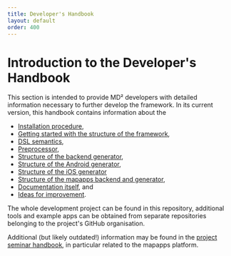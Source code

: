 ```yaml
---
title: Developer's Handbook
layout: default
order: 400
---
```


# Introduction to the Developer's Handbook

This section is intended to provide MD² developers with detailed information necessary to further develop the framework.
In its current version, this handbook contains information about the

* [Installation procedure](420_installation-dev.html),
* [Getting started with the structure of the framework](430_getting-started-dev.html),
* [DSL semantics](440_dsl-semantics.html),
* [Preprocessor](450_preprocessor.html),
* [Structure of the backend generator](460_backend-generator.html),
* [Structure of the Android generator](470_android-generator.html),
* [Structure of the iOS generator](480_ios-generator.html)
* [Structure of the mapapps backend and generator](490_mapapps.html),
* [Documentation itself](494_documentation.html), and
* [Ideas for improvement](495_development-todos.html).

The whole development project can be found in this repository, additional tools and example apps can be obtained from separate repositories belonging to the project's GitHub organisation.

Additional (but likely outdated!) information may be found in the [project seminar handbook](https://github.com/ps-md2/md2-documentation), in particular related to the mapapps platform.
